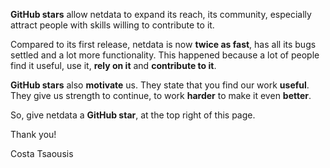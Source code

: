 **GitHub stars** allow netdata to expand its reach, its community, especially attract people with skills willing to contribute to it.

Compared to its first release, netdata is now **twice as fast**, has all its bugs settled and a lot more functionality. This happened because a lot of people find it useful, use it, **rely on it** and **contribute to it**.

**GitHub stars** also **motivate** us. They state that you find our work **useful**. They give us strength to continue, to work **harder** to make it even **better**.

So, give netdata a **GitHub star**, at the top right of this page.

Thank you!

Costa Tsaousis
